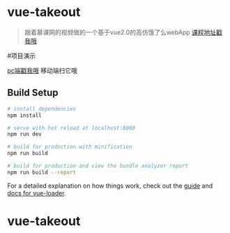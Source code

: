 # vue-takeout

> 跟着慕课网的视频做的一个基于vue2.0的高仿饿了么webApp [课程地址戳我哦](https://coding.imooc.com/class/74.html)

#项目演示

[pc端戳我哦](http://39.107.64.228/vue-takeout/index.html#/goods)
移动端扫它哦


## Build Setup

``` bash
# install dependencies
npm install

# serve with hot reload at localhost:8080
npm run dev

# build for production with minification
npm run build

# build for production and view the bundle analyzer report
npm run build --report
```

For a detailed explanation on how things work, check out the [guide](http://vuejs-templates.github.io/webpack/) and [docs for vue-loader](http://vuejs.github.io/vue-loader).
# vue-takeout

